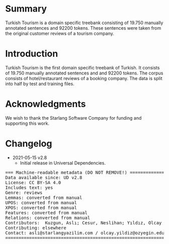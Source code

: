 # Summary

Turkish Tourism is a domain specific treebank consisting of 19.750 manually annotated sentences and 92200 tokens. These sentences were taken from the original customer reviews of a tourism company.

# Introduction
Turkish Tourism is the first domain specific treebank of Turkish. It consists of 19.750 manually annotated sentences and and 92200 tokens. The corpus consists of hotel/restaurant reviews of a booking company. 
The data is split into half by test and training files.


# Acknowledgments

We wish to thank the Starlang Software Company for funding and supporting this work.


# Changelog

* 2021-05-15 v2.8
  * Initial release in Universal Dependencies.


<pre>
=== Machine-readable metadata (DO NOT REMOVE!) ================================
Data available since: UD v2.8
License: CC BY-SA 4.0
Includes text: yes
Genre: reviews
Lemmas: converted from manual
UPOS: converted from manual
XPOS: converted from manual
Features: converted from manual
Relations: converted from manual
Contributors:  Kuzgun, Aslı; Cesur, Neslihan; Yıldız, Olcay Taner; Kuyrukçu, Oğuzhan; Marşan, Büşra; Arıcan, Bilge Nas; Kara, Neslihan; Aslan, Deniz Baran; Sanıyar, Ezgi
Contributing: elsewhere
Contact: asli@starlangyazilim.com / olcay.yildiz@ozyegin.edu.tr 
===============================================================================
</pre>
